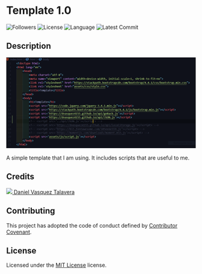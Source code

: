 # Template 1.0
![Followers](https://img.shields.io/github/followers/DVasquez4155?style=social) ![License](https://img.shields.io/github/license/DVasquez4155/HTML-Template) ![Language](https://img.shields.io/github/languages/top/DVasquez4155/HTML-Template) ![Latest Commit](https://img.shields.io/github/last-commit/DVasquez4155/HTML-Template)
## Description
![Image that shows the project](./assets/img/icon.png)

A simple template that I am using. It includes scripts that are useful to me.
## Credits
[<img src="https://avatars0.githubusercontent.com/u/22107830?v=4" width="50"/> Daniel Vasquez Talavera](https://github.com/DVasquez4155)
## Contributing
This project has adopted the code of conduct defined by [Contributor Covenant](https://www.contributor-covenant.org/version/2/0/code_of_conduct/).
## License
Licensed under the [MIT License](https://choosealicense.com/licenses/mit/) license.
